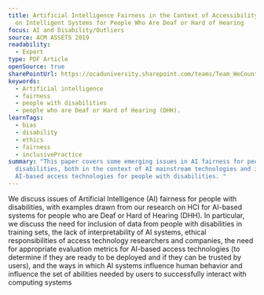 ```yaml
---
title: Artificial Intelligence Fairness in the Context of Accessibility Research
  on Intelligent Systems for People Who Are Deaf or Hard of Hearing
focus: AI and Disability/Outliers
source: ACM ASSETS 2019
readability:
  - Expert
type: PDF Article
openSource: true
sharePointUrl: https://ocaduniversity.sharepoint.com/teams/Team_WeCount/Shared%20Documents/Resources%20and%20Tools/Literature%20(curated)/Artificial%20Intelligence%20Fairness%20in%20the%20Context%20of%20Accessibility%20Research%20on%20Intelligent%20Systems%20for%20People%20who%20are%20Deaf%20or%20Hard%20of%20Hearing.pdf
keywords:
  - Artificial intelligence
  - fairness
  - people with disabilities
  - people who are Deaf or Hard of Hearing (DHH).
learnTags:
  - bias
  - disability
  - ethics
  - fairness
  - inclusivePractice
summary: "This paper covers some emerging issues in AI fairness for people with
  disabilities, both in the context of AI mainstream technologies and in new
  AI-based access technologies for people with disabilities. "
---
```

We discuss issues of Artificial Intelligence (AI) fairness for people with disabilities, with examples drawn from our research on HCI for AI-based systems for people who are Deaf or Hard of Hearing (DHH). In particular, we discuss the need for inclusion of data from people with disabilities in training sets, the lack of interpretability of AI systems, ethical responsibilities of access technology researchers and companies, the need for appropriate evaluation metrics for AI-based access technologies (to determine if they are ready to be deployed and if they can be trusted by users), and the ways in which AI systems influence human behavior and influence the set of abilities needed by users to successfully interact with computing systems
